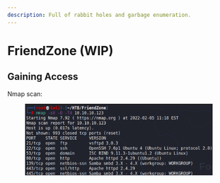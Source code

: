 ```yaml
---
description: Full of rabbit holes and garbage enumeration.
---
```


# FriendZone (WIP)

## Gaining Access

Nmap scan:

<figure><img src="../../../.gitbook/assets/image (11) (2).png" alt=""><figcaption></figcaption></figure>

###

